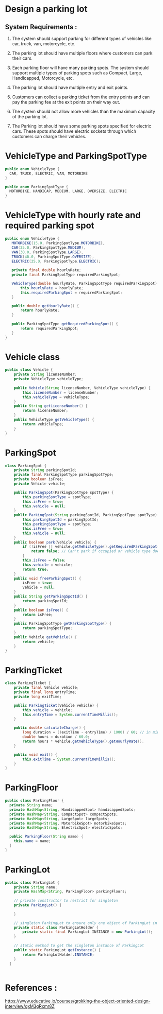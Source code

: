 # Design a parking lot

## System Requirements :

1. The system should support parking for different types of vehicles like car, truck, van, motorcycle, etc.

2. The parking lot should have multiple floors where customers can park their cars.

3. Each parking floor will have many parking spots. The system should support multiple types of parking spots such as Compact, Large, Handicapped, Motorcycle, etc.

4. The parking lot should have multiple entry and exit points.

5. Customers can collect a parking ticket from the entry points and can pay the parking fee at the exit points on their way out.

6. The system should not allow more vehicles than the maximum capacity of the parking lot.

7. The Parking lot should have some parking spots specified for electric cars. These spots should have electric sockets through which customers can charge their vehicles.


# VehicleType and ParkingSpotType
```java
public enum VehicleType {
  CAR, TRUCK, ELECTRIC, VAN, MOTORBIKE
}

public enum ParkingSpotType {
  MOTORBIKE, HANDICAP, MEDIUM, LARGE, OVERSIZE, ELECTRIC
}
```

# VehicleType with hourly rate and required parking spot
```java
public enum VehicleType {
   MOTORBIKE(15.0, ParkingSpotType.MOTORBIKE), 
   CAR(25.0, ParkingSpotType.MEDIUM), 
   VAN(30.0, ParkingSpotType.LARGE), 
   TRUCK(40.0, ParkingSpotType.OVERSIZE), 
   ELECTRIC(25.0, ParkingSpotType.ELECTRIC);
	
   private final double hourlyRate;
   private final ParkingSpotType requiredParkingSpot;

   VehicleType(double hourlyRate, ParkingSpotType requiredParkingSpot) {
       this.hourlyRate = hourlyRate;
       this.requiredParkingSpot = requiredParkingSpot;
   }

   public double getHourlyRate() {
       return hourlyRate;
   }
	
   public ParkingSpotType getRequiredParkingSpot() {
       return requiredParkingSpot;
   } 
}
```

# Vehicle class
```java
public class Vehicle {
    private String licenseNumber;
    private VehicleType vehicleType;
	
    public Vehicle(String licenseNumber, VehicleType vehicleType) {
        this.licenseNumber = licenseNumber;
        this.vehicleType = vehicleType;
    }
    public String getLicenseNumber() {
        return licenseNumber;
    }
    public VehicleType getVehicleType() {
        return vehicleType;
    }
}
```

# ParkingSpot
```java
class ParkingSpot {
    private String parkingSpotId;
    private final ParkingSpotType parkingSpotType;
    private boolean isFree;
    private Vehicle vehicle;

    public ParkingSpot(ParkingSpotType spotType) {
        this.parkingSpotType = spotType;
        this.isFree = true;
        this.vehicle = null;
    }
    public ParkingSpot(String parkingSpotId, ParkingSpotType spotType) {
    	this.parkingSpotId = parkingSpotId;
        this.parkingSpotType = spotType;
        this.isFree = true;
        this.vehicle = null;
    }
    public boolean park(Vehicle vehicle) {
        if (!isFree || vehicle.getVehicleType().getRequiredParkingSpot() != parkingSpotType) {
            return false; // Can't park if occupied or vehicle type doesn't match the spot type
        }
        this.isFree = false;
        this.vehicle = vehicle;
        return true;
    }
    public void freeParkingSpot() {
        isFree = true;
        vehicle = null;
    }
    public String getParkingSpotId() {
		return parkingSpotId;
    }
    public boolean isFree() {
        return isFree;
    }
    public ParkingSpotType getParkingSpotType() {
        return parkingSpotType;
    }
    public Vehicle getVehicle() {
        return vehicle;
    }
}
```

# ParkingTicket
```java
class ParkingTicket {
    private final Vehicle vehicle;
    private final long entryTime;
    private long exitTime;

    public ParkingTicket(Vehicle vehicle) {
        this.vehicle = vehicle;
        this.entryTime = System.currentTimeMillis();
    }

    public double calculateCharge() {
        long duration = ((exitTime - entryTime) / 1000) / 60; // in minutes
        double hours = duration / 60.0;
        return hours * vehicle.getVehicleType().getHourlyRate();
    }

    public void exit() {
        this.exitTime = System.currentTimeMillis();
    }
}
```

# ParkingFloor
```java
public class ParkingFloor {
  private String name;
  private HashMap<String, HandicappedSpot> handicappedSpots;
  private HashMap<String, CompactSpot> compactSpots;
  private HashMap<String, LargeSpot> largeSpots;
  private HashMap<String, MotorbikeSpot> motorbikeSpots;
  private HashMap<String, ElectricSpot> electricSpots;

  public ParkingFloor(String name) {
    this.name = name;
  }
}  
```

# ParkingLot
```java
public class ParkingLot {
    private String name;
    private HashMap<String, ParkingFloor> parkingFloors;
  
    // private constructor to restrict for singleton
    private ParkingLot() {
    
    }

    // singleton ParkingLot to ensure only one object of ParkingLot in the system
    private static class ParkingLotHolder {
        private static final ParkingLot INSTANCE = new ParkingLot();
    }
  
    // static method to get the singleton instance of ParkingLot
    public static ParkingLot getInstance() {
        return ParkingLotHolder.INSTANCE;
    }
  }
  
```

# References :
https://www.educative.io/courses/grokking-the-object-oriented-design-interview/gxM3gRxmr8Z
